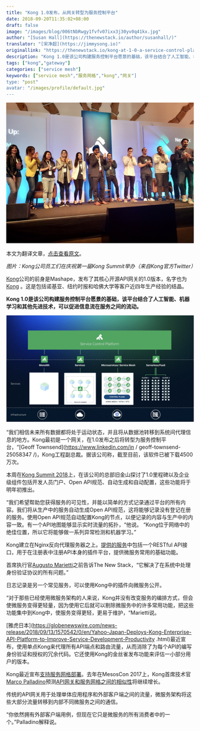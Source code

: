 ```yaml
---
title: "Kong 1.0发布，从网关转型为服务控制平台"
date: 2018-09-20T11:35:02+08:00
draft: false
image: "/images/blog/006tNbRwgy1fvfv07ixx3j30yv0q41kx.jpg"
author: "[Susan Hall](https://thenewstack.io/author/susanhall/)"
translator: "[宋净超](https://jimmysong.io)"
originallink: "https://thenewstack.io/kong-at-1-0-a-service-control-platform/"
description: "Kong 1.0是该公司构建服务控制平台愿景的基础，该平台结合了人工智能、机器学习和其他先进技术，可以促进信息流在服务之间的流动。"
tags: ["kong","gateway"]
categories: ["service mesh"]
keywords: [“service mesh","服务网格","kong","网关"]
type: "post"
avatar: "/images/profile/default.jpg"
---
```


![第一届Kong Summit](006tNbRwgy1fvfula2g2aj31kw16k7jg.jpg)

本文为翻译文章，[点击查看原文](https://thenewstack.io/kong-at-1-0-a-service-control-platform/)。

_图片：Kong公司员工们在庆祝第一届Kong Summit举办（来自Kong官方Twitter）_

[Kong](https://konghq.com/)公司的前身是Mashape，发布了其核心开源API网关的1.0版本，名字也为[Kong](https://github.com/Kong/kong) 。这是包括诺基亚、纽约​时报和哈佛大学等客户近四年生产经验的结晶。

**Kong 1.0是该公司构建服务控制平台愿景的基础，该平台结合了人工智能、机器学习和其他先进技术，可以促进信息流在服务之间的流动。**

![](006tNbRwgy1fvftotln7rj319y0q4dmg.jpg)

“我们相信未来所有数据都将处于运动状态，并且将从数据池转移到系统间代理信息的地方。Kong最初是一个网关，在1.0发布之后将转型为服务控制平台，“[Geoff Townsend](https://www.linkedin.com/in / geoff-townsend-25058347 /)，Kong工程副总裁。据该公司称，截至目前，该软件已被下载4500万次。

本周在[Kong Summit 2018](https://konghq.com/kong-summit/?utm_source=pressrelease&utm_medium=referral&utm_content=1-0)上，在该公司的总部旧金山探讨了1.0里程碑以及企业级组件包括开发人员门户、Open API规范、自动生成和自动配置，这些功能将于明年初推出。

“我们希望帮助您获得服务的可见性，并能以简单的方式记录通过平台的所有内容。我们将从生产中的服务自动生成Open API规范，这将能够记录没有登记在册的服务。使用Open API规范自动配置Kong的节点，以便记录的内容与生产中的内容一致。有一个API地图能够显示实时流量的拓扑，“他说。 “Kong位于网络中的绝佳位置，所以它将能够做一系列异常检测和机器学习。”

Kong建立在Nginx反向代理服务器之上。[提供的服务](https://thenewstack.io/mashape-opens-kong-a-microservices-proxy-built-on-nginx/)中包括一个RESTful API接口，用于在注册表中注册API本身的插件平台，提供微服务常用的基础功能。

首席执行官[Augusto Marietti](https://www.linkedin.com/in/sonicaghi/)之前告诉The New Stack，“它解决了在系统中处理身份验证协议的所有问题。”

日志记录是另一个常见服务，可以使用Kong中的插件向微服务公开。

“对于那些已经使用微服务架构的人来说，Kong并没有改变服务的编排方式，但会使微服务变得更轻量，因为使用它后就可以剔除微服务中的许多常用功能，把这些功能集中到Kong中，使服务变得更轻，更易于维护，“Marietti说。

[雅虎日本](https://globenewswire.com/news-release/2018/09/13/1570542/0/en/Yahoo-Japan-Deploys-Kong-Enterprise-API-Platform-to-Improve-Service-Development-Productivity .html)最近宣布，使用单点Kong来代理所有API端点和路由流量，从而消除了为每个API的编写身份验证和授权的冗余代码。它还使用Kong的金丝雀发布功能来评估一小部分用户的版本。

Kong最近宣布[支持服务网格部署](https://konghq.com/blog/service-mesh-new-pattern-not-new-technology/)。去年在MesosCon 2017上，Kong首席技术官[Marco Palladino](https://www.linkedin.com/in/marcopalladino/)预测[API网关和服务网格之间的相似性](https://thenewstack.io/api-gateways-age-microservices/)将继续增长。

传统的API网关用于处理单体应用程序和外部客户端之间的流量，微服务架构将这些大部分流量转移到内部不同微服务之间的通信。

“你依然拥有外部客户端用例，但现在它只是微服务的所有消费者中的一个。”Palladino解释说。
